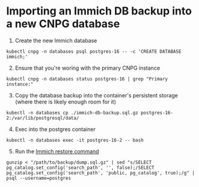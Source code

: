 # Importing an Immich DB backup into a new CNPG database

1. Create the new Immich database

`kubectl cnpg -n databases psql postgres-16 -- -c 'CREATE DATABASE immich;'`

2. Ensure that you're woring with the primary CNPG instance

`kubectl cnpg -n databases status postgres-16 | grep "Primary instance:"`

3. Copy the database backup into the container's persistent storage (where there is likely enough room for it)

`kubectl -n databases cp ./immich-db-backup.sql.gz postgres-16-2:/var/lib/postgresql/data/`

4. Exec into the postgres container

`kubectl -n databases exec -it postgres-16-2 -- bash`

5. Run the [Immich restore command](https://immich.app/docs/administration/backup-and-restore)

`gunzip < "/path/to/backup/dump.sql.gz" | sed "s/SELECT pg_catalog.set_config('search_path', '', false);/SELECT pg_catalog.set_config('search_path', 'public, pg_catalog', true);/g" | psql --username=postgres`